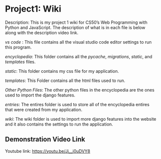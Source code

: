 # Project1: Wiki

Description: 
This is my project 1 wiki for CS50’s Web Programming with Python and JavaScript. The description of what is in each file is below along with the description video link. 

*vs code* : This file contains all the visual studio code editor settings to run this program.

*encyclopedia*: This folder contains all the _pycache_, *migrations*, *static*, and *templates* files.

*static*: This folder contains my css file for my application.

*templates*: This Folder contains all the html files used to run.

*Other Python Files*: The other python files in the encyclopedia are the ones used to import the django features.

*entries*: The entires folder is used to store all of the encyclopedia entires that were created from my application. 

*wiki*: The wiki folder is used to import more django features into the website and it also contains the settings to run the application.


## Demonstration Video Link

Youtube link: https://youtu.be/Ji__i0uDVY8
